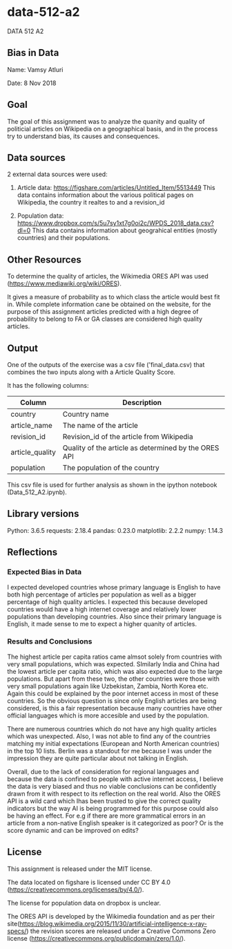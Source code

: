 # data-512-a2
DATA 512 A2

## Bias in Data

Name: Vamsy Atluri

Date: 8 Nov 2018

## Goal

The goal of this assignment was to analyze the quanity and quality of politicial articles on Wikipedia on a geographical basis, and in the process try to understand bias, its causes and consequences.

## Data sources

2 external data sources were used:

1. Article data: https://figshare.com/articles/Untitled_Item/5513449 
    This data contains information about the various political pages on Wikipedia, the country it realtes to and a revision_id

2. Population data: https://www.dropbox.com/s/5u7sy1xt7g0oi2c/WPDS_2018_data.csv?dl=0 
    This data contains information about geograhical entities (mostly countries) and their populations.

## Other Resources

To determine the quality of articles, the Wikimedia ORES API was used (https://www.mediawiki.org/wiki/ORES).

It gives a measure of probability as to which class the article would best fit in. While complete information cane be obtained on the website,
for the purpose of this assignment articles predicted with a high degree of probability to belong to FA or GA classes are considered high
quality articles.

## Output

One of the outputs of the exercise was a csv file ('final_data.csv) that combines the two inputs along with a Article Quality Score.

It has the following columns:

| Column | Description |
|--------|-------------|
| country | Country name |
| article_name | The name of the article |
| revision_id | Revision_id of the article from Wikipedia |
| article_quality | Quality of the article as determined by the ORES API |
| population | The population of the country |


This csv file is used for further analysis as shown in the ipython notebook (Data_512_A2.ipynb).

## Library versions

Python: 3.6.5
requests: 2.18.4
pandas: 0.23.0
matplotlib: 2.2.2
numpy: 1.14.3

## Reflections

### Expected Bias in Data

I expected developed countries whose primary language is English to have both high percentage of articles per population 
as well as a bigger percentage of high quality articles. I expected this because developed countries would have a high
internet coverage and relatively lower populations than developing countries. Also since their primary language is English, 
it made sense to me to expect a higher quanity of articles.

### Results and Conclusions

The highest article per capita ratios came almsot solely from countries with very small populations, which was expected. SImilarly 
India and China had the lowest article per capita ratio, which was also expected due to the large populations. But apart from these two, 
the other countries were those with very small populations again like Uzbekistan, Zambia, North Korea etc. Again this could be explained
by the poor internet access in most of these countries. So the obvious question is since only English articles are being considered, is this
a fair representation because many countries have other official languages which is more accesible and used by the population.

There are numerous countries which do not have any high quality articles which was unexpected. Also, I was not able to find any of 
the countries matching my initial expectations (European and North American countries) in the top 10 lists. Berlin was a standout for 
me because I was under the impression they are quite particular about not talking in English.

Overall, due to the lack of consideration for regional languages and because the data is confined to people with active internet access,
I believe the data is very biased and thus no viable conclusions can be confidently drawn from it with respect to its reflection on the real 
world. Also the ORES API is a wild card which Ihas been trusted to give the correct quality indicators but the way AI is being programmed
for this purpose could also be having an effect. For e.g if there are more grammatical errors in an article from a non-native English speaker
is it categorized as poor? Or is the score dynamic and can be improved on edits?


## License

This assignment is released under the MIT license.

The data located on figshare is licensed under CC BY 4.0 (https://creativecommons.org/licenses/by/4.0/).

The license for population data on dropbox is unclear.

The ORES API is developed by the Wikimedia foundation and as per their site(https://blog.wikimedia.org/2015/11/30/artificial-intelligence-x-ray-specs/) the revision scores are released under a Creative Commons Zero license (https://creativecommons.org/publicdomain/zero/1.0/).
